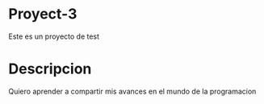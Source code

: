 # Proyect-3
Este es un proyecto de test

# Descripcion
Quiero aprender a compartir mis avances en el mundo de la programacion

